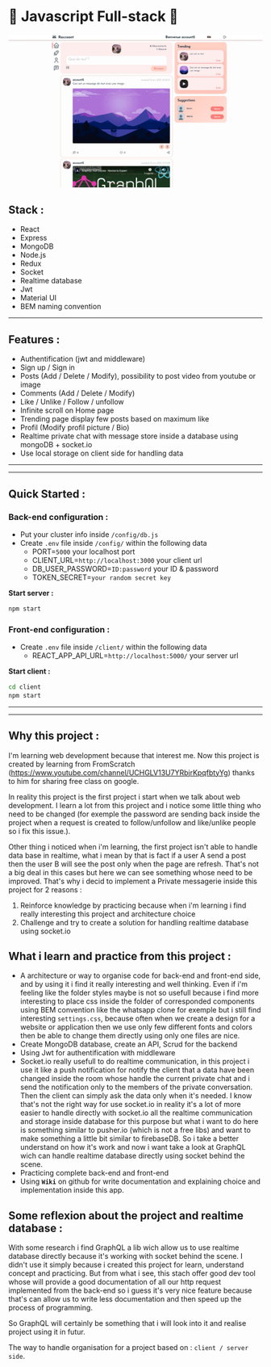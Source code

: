 # 🚀 Javascript Full-stack 🚀


![Alt text](./social-media.JPG "Screenshot")

## Stack :
* React
* Express
* MongoDB
* Node.js
* Redux
* Socket
* Realtime database
* Jwt
* Material UI
* BEM naming convention
_____________________________

## Features :
* Authentification (jwt and middleware)
* Sign up / Sign in
* Posts (Add / Delete / Modify), possibility to post video from youtube or image
* Comments (Add / Delete / Modify)
* Like / Unlike / Follow / unfollow
* Infinite scroll on Home page
* Trending page display few posts based on maximum like
* Profil (Modify profil picture / Bio)
* Realtime private chat with message store inside a database using mongoDB + socket.io
* Use local storage on client side for handling data

_____________________________
_____________________________

## Quick Started :
### Back-end configuration :
* Put your cluster info inside `/config/db.js`
* Create `.env` file inside `/config/` within the following data
  * PORT=`5000` your localhost port
  * CLIENT_URL=`http://localhost:3000` your client url
  * DB_USER_PASSWORD=`ID:password` your ID & password
  * TOKEN_SECRET=`your random secret key`

__Start server :__ 
```bash
npm start
```

### Front-end configuration :
* Create `.env` file inside `/client/` within the following data 
  * REACT_APP_API_URL=`http://localhost:5000/` your server url

__Start client :__
```bash
cd client
npm start 
```
_____________________________
_____________________________

## Why this project :
I'm learning web development because that interest me. Now this project is created by learning from FromScratch (https://www.youtube.com/channel/UCHGLV13U7YRbjrKpqfbtyYg) thanks to him for sharing free class on google. 

In reality this project is the first project i start when we talk about web development. I learn a lot from this project and i notice some little thing who need to be changed (for exemple the password are sending back inside the project when a request is created to follow/unfollow and like/unlike people so i fix this issue.). 

Other thing i noticed when i'm learning, the first project isn't able to handle data base in realtime, what i mean by that is fact if a user A send a post then the user B will see the post only when the page are refresh. That's not a big deal in this cases but here we can see something whose need to be improved. That's why i decid to implement a Private messagerie inside this project for 2 reasons :
1.  Reinforce knowledge by practicing because when i'm learning i find really interesting this project and architecture choice
2.  Challenge and try to create a solution for handling realtime database using socket.io


## What i learn and practice from this project :
  - A architecture or way to organise code for back-end and front-end side, and by using it i find it really interesting and well thinking. Even if i'm feeling like the folder styles maybe is not so usefull because i find more interesting to place css inside the folder of corresponded components using BEM convention like the whatsapp clone for exemple but i still find interesting `settings.css`, because often when we create a design for a website or application then we use only few different fonts and colors then be able to change them directly using only one files are nice. 
  - Create MongoDB database, create an API, Scrud for the backend
  - Using Jwt for authentification with middleware
  - Socket.io really usefull to do realtime communication, in this project i use it like a push notification for notify the client that a data have been changed inside the room whose handle the current private chat and i send the notification only to the members of the private conversation. Then the client can simply ask the data only when it's needed. I know that's not the right way for use socket.io in reality it's a lot of more easier to handle directly with socket.io all the realtime communication and storage inside database for this purpose but what i want to do here is something similar to pusher.io (which is not a free libs) and want to make something a little bit similar to firebaseDB. So i take a better understand on how it's work and now i want take a look at GraphQL wich can handle realtime database directly using socket behind the scene.  
  - Practicing complete back-end and front-end
  - Using __`Wiki`__ on github for write documentation and explaining choice and implementation inside this app. 

## Some reflexion about the project and realtime database :
With some research i find GraphQL a lib wich allow us to use realtime database directly because it's working with socket behind the scene. I didn't use it simply because i created this project for learn, understand concept and practicing. But from what i see, this stach offer good dev tool whose will provide a good documentation of all our http request implemented from the back-end so i guess it's very nice feature because that's can allow us to write less documentation and then speed up the process of programming. 

So GraphQL will certainly be something that i will look into it and realise project using it in futur.  

The way to handle organisation for a project based on : `client / server side`. 
